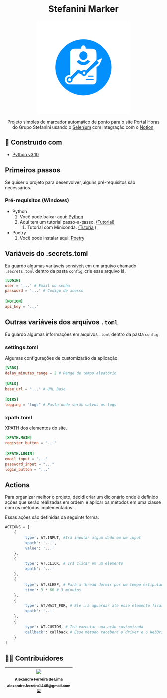 <h1 align="center">
    Stefanini Marker
</h1>

<p align="center">
    <a href="#" target="blank">
        <img
            src="./assets/stefanini-marker.svg"
            width="300"
            title="Marker"
            alt="Marker"
        />
    </a>
</p>

<p align="center">
    Projeto simples de marcador automático de ponto para o site Portal Horas do Grupo Stefanini usando o <a href="https://selenium-python.readthedocs.io/">Selenium</a> com integração com o <a href="https://notion.so">Notion</a>.
</p>

## 🔨 Construído com
- [Python v3.10][python]

## Primeiros passos
Se quiser o projeto para desenvolver, alguns pré-requisitos são necessários.

### Pré-requisitos (Windows)
* Python
  1. Você pode baixar aqui: [Python][python_url]
  2. Aqui tem um tutorial passo-a-passo. [(Tutorial)][python_tutorial_url]
     1. Tutorial com Miniconda. [(Tutorial)][miniconda_tutorial]
* Poetry
  1. Você pode instalar aqui: [Poetry][poetry_url]

## Variáveis do .secrets.toml
Eu guardo algumas variáveis sensíveis em um arquivo chamado `.secrets.toml` dentro da pasta `config`, crie esse arquivo lá.
```toml
[LOGIN]
user = '...' # Email ou senha
password = '...' # Código de acesso

[NOTION]
api_key = '...'
```

## Outras variáveis dos arquivos `.toml`
Eu guardo algumas informações em arquivos `.toml` dentro da pasta `config`.

### settings.toml
Algumas configurações de customização da aplicação.
```toml
[VARS]
delay_minutes_range = 2 # Range de tempo aleatório

[URLS]
base_url = "..." # URL Base

[DIRS]
logging = "logs" # Pasta onde serão salvos os logs
```

### xpath.toml
XPATH dos elementos do site.
```toml
[XPATH.MAIN]
register_button = "..."

[XPATH.LOGIN]
email_input = "..."
password_input = "..."
login_button = "..."
```

## Actions
Para organizar melhor o projeto, decidi criar um dicionário onde é definido ações que serão realizadas em ordem, e aplicar os métodos em uma classe com os métodos implementados.

Essas ações são definidas da seguinte forma:
```python
ACTIONS = [
    {
        'type': AT.INPUT, #Irá inputar algum dado em um input
        'xpath': '...',
        'value': '...'
    },
    {
        'type': AT.CLICK, # Irá clicar em um elemento
        'xpath': '...'
    },
    {
        'type': AT.SLEEP, # Fará a thread dormir por um tempo estipulado
        'time': 3 * 60 # 3 minutos
    },
    {
        'type': AT.WAIT_FOR, # Ele irá aguardar até esse elemento ficar visível
        'xpath': '...'
    },
    {
        'type': AT.CUSTOM, # Irá executar uma ação customizada
        'callback': callback # Esse método receberá o driver e o WebDriverWait
    }
]
```

## 👨‍💻 Contribuidores
| [<div><img width=115 src="https://avatars.githubusercontent.com/u/54884313?v=4"><br><sub>Alexandre Ferreira de Lima</sub><br><sub>alexandre.ferreira1445@gmail.com</sub></div>][arekushi] <div title="Code">💻</div> |
| :---: |

<!-- [Build With] -->
[python]: https://www.python.org/downloads/release/python-3100/

<!-- [Some links] -->
[selenium]: https://selenium-python.readthedocs.io/
[python_url]: https://www.python.org/downloads/
[python_tutorial_url]: https://www.digitalocean.com/community/tutorials/install-python-windows-10
[miniconda_tutorial]: https://katiekodes.com/setup-python-windows-miniconda/
[poetry_url]: https://python-poetry.org/docs/#installation

<!-- [Constributors] -->
[arekushi]: https://github.com/Arekushi
